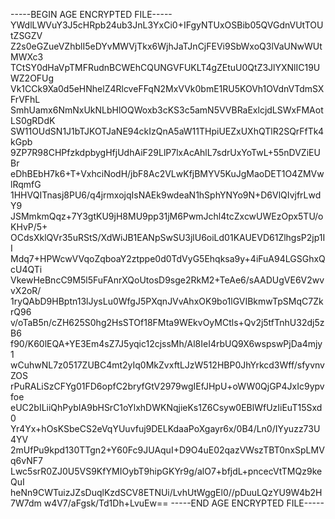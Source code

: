 -----BEGIN AGE ENCRYPTED FILE-----
YWdlLWVuY3J5cHRpb24ub3JnL3YxCi0+IFgyNTUxOSBib05QVGdnVUtTOUtZSGZV
Z2s0eGZueVZhblI5eDYvMWVjTkx6WjhJaTJnCjFEVi9SbWxoQ3lVaUNwWUtMWXc3
TCtSY0dHaVpTMFRudnBCWEhCQUNGVFUKLT4gZEtuU0QtZ3JlYXNlIC19UWZ2OFUg
Vk1CCk9Xa0d5eHNhelZ4RlcveFFqN2MxVVk0bmE1RU5KOVh1OVdnVTdmSXFrVFhL
SmhUamx6NmNxUkNLbHlOQWoxb3cKS3c5amN5VVBRaExlcjdLSWxFMAotLS0gRDdK
SW11OUdSN1J1bTJKOTJaNE94ckIzQnA5aW11THpiUEZxUXhQTlR2SQrFfTk4kGpb
9ZP7R98CHPfzkdpbygHfjUdhAiF29LlP7lxAcAhlL7sdrUxYoTwL+55nDVZiEUBr
eDhBEbH7k6+T+VxhciNodH/jbF8Ac2VLwKfjBMYV5KuJgMaoDET1O4ZMVwlRqmfG
1HHVQITnasj8PU6/q4jrmxojqIsNAEk9wdeaN1hSphYNYo9N+D6VlQIvjfrLwdY9
JSMmkmQqz+7Y3gtKU9jH8MU9pp31jM6PwmJchl4tcZxcwUWEzOpx5TU/oKHvP/5+
OCdsXklQVr35uRStS/XdWiJB1EANpSwSU3jlU6oiLd01KAUEVD61ZlhgsP2jp1II
Mdq7+HPWcwVVqoZqboaY2ztppe0d0TdVyG5Ehqksa9y+4iFuA94LGSGhxQcU4QTi
VkewHeBncC9M5l5FuFAnrXQoUtosD9sge2RkM2+TeAe6/sAADUgVE6V2wvvX2oR/
1ryQAbD9HBptn13lJysLu0WfgJ5PXqnJVvAhxOK9bo1lGVIBkmwTpSMqC7ZkrQ96
v/oTaB5n/cZH625S0hg2HsSTOf18FMta9WEkvOyMCtls+Qv2j5tfTnhU32dj5zB6
f90/K60lEQA+YE3Em4sZ7J5yqic12cjssMh/Al8IeI4rbUQ9X6wspswPjDa4mjy1
wCuhwNL7z0517ZUBC4mt2yIq0MkZvxftLJzW512HBP0JhYrkcd3Wff/sfyvnvZOS
rPuRALiSzCFYg01FD6opfC2bryfGtV2979wgIEfJHpU+oWW0QjGP4JxIc9ypvfoe
eUC2bILiiQhPybIA9bHSrC1oYlxhDWKNqjieKs1Z6Csyw0EBlWfUzIiEuT15Sxd0
Yr4Yx+hOsKSbeCS2eVqYUuvfuj9DELKdaaPoXgayr6x/0B4/Ln0/IYyuzz73U4YV
2mUfPu9kpd130TTgn2+Y60Fc9JUAquI+D9O4uE02qazVWszTBT0nxSpLMVq6vNF7
Lwc5srR0ZJ0U5VS9KfYMIOybT9hipGKYr9g/alO7+bfjdL+pncecVtTMQz9keQuI
heNn9CWTuizJZsDuqlKzdSCV8ETNUi/LvhUtWggEl0//pDuuLQzYU9W4b2H7W7dm
w4V7/aFgsk/Td1Dh+LvuEw==
-----END AGE ENCRYPTED FILE-----
